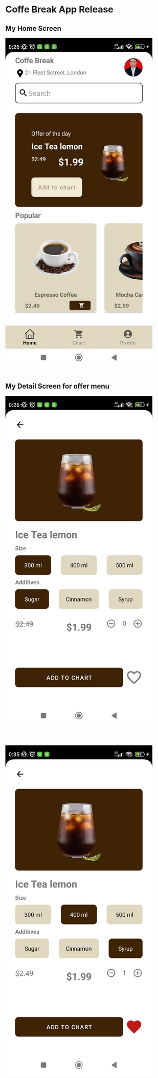 # Coffe Break App Release

## My Home Screen
![Home Screen](https://github.com/Lamz16/Coffee_Break/blob/master/images/home.jpg) 
<br/>
<br/>

## My Detail Screen for offer menu
![Detail Screen](https://github.com/Lamz16/Coffee_Break/blob/master/images/detail.jpg)

<br/>
<br/>

![Detail Screen](https://github.com/Lamz16/Coffee_Break/blob/master/images/use.jpg)
